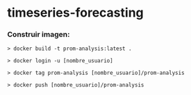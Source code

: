 # timeseries-forecasting

### Construir imagen:

    > docker build -t prom-analysis:latest .

    > docker login -u [nombre_usuario]

    > docker tag prom-analysis [nombre_usuario]/prom-analysis

    > docker push [nombre_usuario]/prom-analysis
